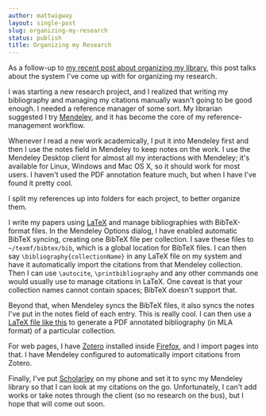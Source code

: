 ```yaml
---
author: mattwigway
layout: single-post
slug: organizing-my-research
status: publish
title: Organizing my Research
---
```


As a follow-up to [my recent post about organizing my library](/2012/12/31/organizing-my-library), this post talks about the system I've come up with for organizing my research.

I was starting a new research project, and I realized that writing my bibliography and managing my citations manually wasn't going to be good enough. I needed a reference manager of some sort. My librarian suggested I try [Mendeley](http://www.mendeley.com/), and it has become the core of my reference-management workflow.

Whenever I read a new work academically, I put it into Mendeley first and then I use the notes field in Mendeley to keep notes on the work. I use the Mendeley Desktop client for almost all my interactions with Mendeley; it's available for Linux, Windows and Mac OS X, so it should work for most users. I haven't used the PDF annotation feature much, but when I have I've found it pretty cool.

I split my references up into folders for each project, to better organize them.

I write my papers using [LaTeX](http://en.wikipedia.org/wiki/LaTeX) and manage bibliographies with BibTeX-format files. In the Mendeley Options dialog, I have enabled automatic BibTeX syncing, creating one BibTeX file per collection. I save these files to `~/texmf/bibtex/bib`, which is a global location for BibTeX files. I can then say `\bibliography{collectionName}` in any LaTeX file on my system and have it automatically import the citations from that Mendeley collection. Then I can use `\autocite`, `\printbibliography` and any other commands one would usually use to manage citations in LaTeX. One caveat is that your collection names cannot contain spaces; BibTeX doesn't support that.

Beyond that, when Mendeley syncs the BibTeX files, it also syncs the notes I've put in the notes field of each entry. This is really cool. I can then use a [LaTeX file like this](https://gist.github.com/4583664) to generate a PDF annotated bibliography (in MLA format) of a particular collection.

For web pages, I have [Zotero](http://www.zotero.org) installed inside [Firefox](http://www.firefox.com), and I import pages into that. I have Mendeley configured to automatically import citations from Zotero.

Finally, I've put [Scholarley](https://play.google.com/store/apps/details?id=info.matthewwardrop.scholarley) on my phone and set it to sync my Mendeley library so that I can look at my citations on the go. Unfortunately, I can't add works or take notes through the client (so no research on the bus), but I hope that will come out soon.
